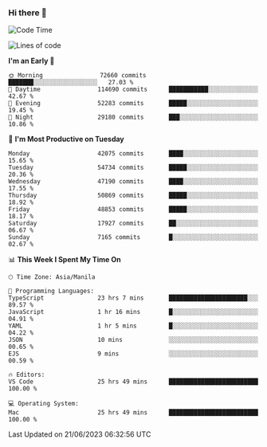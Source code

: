 ### Hi there 👋

<!--START_SECTION:waka-->
![Code Time](http://img.shields.io/badge/Code%20Time-4%2C099%20hrs%2040%20mins-blue)

![Lines of code](https://img.shields.io/badge/From%20Hello%20World%20I%27ve%20Written-105.1%20million%20lines%20of%20code-blue)

**I'm an Early 🐤** 

```text
🌞 Morning                72660 commits       ███████░░░░░░░░░░░░░░░░░░   27.03 % 
🌆 Daytime                114690 commits      ███████████░░░░░░░░░░░░░░   42.67 % 
🌃 Evening                52283 commits       █████░░░░░░░░░░░░░░░░░░░░   19.45 % 
🌙 Night                  29180 commits       ███░░░░░░░░░░░░░░░░░░░░░░   10.86 % 
```
📅 **I'm Most Productive on Tuesday** 

```text
Monday                   42075 commits       ████░░░░░░░░░░░░░░░░░░░░░   15.65 % 
Tuesday                  54734 commits       █████░░░░░░░░░░░░░░░░░░░░   20.36 % 
Wednesday                47190 commits       ████░░░░░░░░░░░░░░░░░░░░░   17.55 % 
Thursday                 50869 commits       █████░░░░░░░░░░░░░░░░░░░░   18.92 % 
Friday                   48853 commits       █████░░░░░░░░░░░░░░░░░░░░   18.17 % 
Saturday                 17927 commits       ██░░░░░░░░░░░░░░░░░░░░░░░   06.67 % 
Sunday                   7165 commits        █░░░░░░░░░░░░░░░░░░░░░░░░   02.67 % 
```


📊 **This Week I Spent My Time On** 

```text
🕑︎ Time Zone: Asia/Manila

💬 Programming Languages: 
TypeScript               23 hrs 7 mins       ██████████████████████░░░   89.57 % 
JavaScript               1 hr 16 mins        █░░░░░░░░░░░░░░░░░░░░░░░░   04.91 % 
YAML                     1 hr 5 mins         █░░░░░░░░░░░░░░░░░░░░░░░░   04.22 % 
JSON                     10 mins             ░░░░░░░░░░░░░░░░░░░░░░░░░   00.65 % 
EJS                      9 mins              ░░░░░░░░░░░░░░░░░░░░░░░░░   00.59 % 

🔥 Editors: 
VS Code                  25 hrs 49 mins      █████████████████████████   100.00 % 

💻 Operating System: 
Mac                      25 hrs 49 mins      █████████████████████████   100.00 % 
```


 Last Updated on 21/06/2023 06:32:56 UTC
<!--END_SECTION:waka-->


<!--
**rad182/rad182** is a ✨ _special_ ✨ repository because its `README.md` (this file) appears on your GitHub profile.

Here are some ideas to get you started:

- 🔭 I’m currently working on ...
- 🌱 I’m currently learning ...
- 👯 I’m looking to collaborate on ...
- 🤔 I’m looking for help with ...
- 💬 Ask me about ...
- 📫 How to reach me: ...
- 😄 Pronouns: ...
- ⚡ Fun fact: ...
-->
